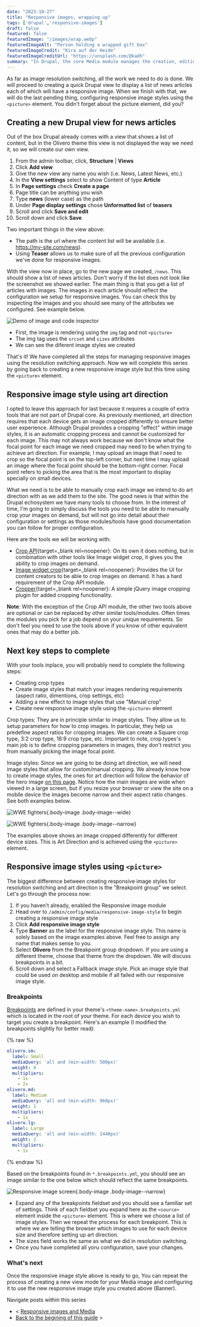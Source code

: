 ```yaml
---
date: "2023-10-27"
title: "Responsive images, wrapping up"
tags: ['drupal','responsive-images']
draft: false
featured: false
featuredImage: "/images/wrap.webp"
featuredImageAlt: "Person holding a wrapped gift box"
featuredImageCredit: "Kira auf der Heide"
featuredImageCreditUrl: "https://unsplash.com/@kadh"
summary: "In Drupal, the core Media module manages the creation, editing, deletion, settings, and display of media entities."
---
```

As far as image resolution switching, all the work we need to do is done.  We will proceed to creating a quick Drupal view to display a list of news articles each of which will have a responsive image.  When we finish with that, we will do the last pending thing, configuring responsive image styles using the `<picture>` element.  You didn't forget about the picture element, did you?

## Creating a new Drupal view for news articles

Out of the box Drupal already comes with a view that shows a list of content, but in the Olivero theme this view is not displayed the way we need it, so we will create our own view.

1. From the admin toolbar, click, **Structure** | **Views**
1. Click **Add view**
1. Give the new view any name you wish (i.e. News, Latest News, etc.)
1. In the **View settings** select to show Content of type **Article**
1. In **Page settings** check **Create a page**
1. Page title can be anything you wish
1. Type **news** (lower case) as the path
1. Under **Page display settings** chose **Unformatted list** of **teasers**
1. Scroll and click **Save and edit**
1. Scroll down and click **Save**

Two important things in the view above:

* The path is the url where the content list will be available (i.e. https://my-site.com/news).
* Using **Teaser** allows us to make sure of all the previous configuration we've done for responsive images.

With the view now in place, go to the new page we created, `/news`.  This should show a list of news articles. Don't worry if the list does not look like the screenshot we showed earlier.  The main thing is that you get a list of articles with images. The images in each article should reflect the configuration we setup for responsive images.  You can check this by inspecting the images and you should see many of the attributes we configured.  See example below.

![Demo of image and code inspector](/images/img-demo-inspect.webp)

* First, the image is rendering using the `img` tag and not `<picture>`
* The img tag uses the `srcset` and `sizes` attributes
* We can see the diferent image styles we created

That's it!  We have completed all the steps for managing responsive images using the resolution switching approach. Now we will complete this series by going back to creating a new responsive image style but this time using the `<picture>` element.

## Responsive image style using art direction

I opted to leave this approach for last because it requires a couple of extra tools that are not part of Drupal core. As previously mentioned, art direction requires that each device gets an image cropped differently to ensure better user experience.  Although Drupal provides a cropping "effect" within image styles, it is an automatic cropping process and cannot be customized for each image.  This may not always work because we don't know what the focal point for each image we need cropped may need to be when trying to achieve art direction.  For example, I may upload an image that I need to crop so the focal point is on the top-left corner, but next time I may upload an image where the focal point should be the bottom-right corner.  Focal point refers to picking the area that is the most important to display specially on small devices.

What we need is to be able to manually crop each image we intend to do art direction with as we add them to the site. The good news is that within the Drupal echosystem we have many tools to choose from. In the interest of time, I'm going to simply discuss the tools you need to be able to manually crop your images on demand, but will not go into detail about their configuration or settings as those modules/tools have good documentation you can follow for proper configuration.

Here are the tools we will be working with:

* [Crop API](https://www.drupal.org/project/crop){target=_blank rel=noopener}: On its own it does nothing, but in combination with other tools like Image widget crop, it gives you the ability to crop images on demand.
* [Image widget crop](https://www.drupal.org/project/image_widget_crop){target=_blank rel=noopener}: Provides the UI for content creators to be able to crop images on demand.  It has a hard requirement of the Crop API module.
* [Cropper](https://github.com/fengyuanchen/cropper){target=_blank rel=noopener}: A simple jQuery image cropping plugin for added cropping functionality.

**Note**: With the exception of the Crop API module, the other two tools above are optional or can be replaced by other similar tools/modules.  Often times the modules you pick for a job depend on your unique requirements. So don't feel you need to use the tools above if you know of other equivalent ones that may do a better job.

## Next key steps to complete

With your tools inplace, you will probably need to complete the following steps:

* Creating crop types
* Create image styles that match your images rendering requirements (aspect ratio, dimentions, crop settings, etc)
* Adding a new effect to image styles that use "Manual crop"
* Create new responsive image style using the `<picture>` element

Crop types: They are in principle similar to image styles.  They allow us to setup parameters for how to crop images.  In particular, they help us predefine aspect ratios for cropping images.  We can create a Square crop type, 3:2 crop type, 16:9 crop type, etc.  Important to note, crop types's main job is to define cropping parameters in images, they don't restrict you from manually picking the image focal point.

Image styles:  Since we are going to be doing art direction, we will need image styles that allow for custom/manual cropping. We already know how to create image styles, the ones for art direction will follow the behavior of the hero image [on this page](https://www.wwe.com/shows).  Notice how the main images are wide when viewed in a large screen, but if you resize your browser or view the site on a mobile device the images become narrow and their aspect ratio changes. See both examples below.

![WWE fighters](/images/desktop.webp){.body-image .body-image--wide}

![WWE fighters](/images/mobile.webp){.body-image .body-image--narrow}

The examples above shows an image cropped differently for different device sizes.  This is Art Direction and is achieved using the `<picture>` element.

## Responsive image styles using `<picture>`

The biggest difference between creating responsive image styles for resolution switching and art direction is the "Breakpoint group" we select.  Let's go through the process now:

1. If you haven't already, enabled the Responsive image module
1. Head over to `/admin/config/media/responsive-image-style` to begin creating a responsive image style
1. Click **Add responsive image style**
1. Type **Banner** as the label for the responsive image style. This name is solely based on the image examples above.  Feel free to assign any name that makes sense to you.
1. Select **Olivero** from the Breakpoint group dropdown. If you are using a different theme, choose that theme from the dropdown.  We will discuss breakpoints in a bit.
1. Scroll down and select a Fallback image style. Pick an image style that could be used on desktop and mobile if all failed with our responsive image style.

### Breakpoints

[Breakpoints](https://www.drupal.org/docs/theming-drupal/working-with-breakpoints-in-drupal) are defined in your theme's `<theme-name>.breakpoints.yml` which is located in the root of your theme. For each device you wish to target you create a breakpoint.  Here's an example (I modified the breakpoints slightly for better read):

{% raw %}

```yaml
olivero.sm:
  label: Small
  mediaQuery: 'all and (min-width: 500px)'
  weight: 0
  multipliers:
    - 1x
    - 2x
olivero.md:
  label: Medium
  mediaQuery: 'all and (min-width: 960px)'
  weight: 1
  multipliers:
    - 1x
olivero.lg:
  label: Large
  mediaQuery: 'all and (min-width: 1440px)'
  weight: 2
  multipliers:
    - 1x
```

{% endraw %}

Based on the breakpoints found in `*.breakpoints.yml`, you should see an image similar to the one below which should reflect the same breakpoints.

![Responsive image screen](/images/responsive-picture.webp){.body-image .body-image--narrow}

* Expand any of the breakpoints fieldset and you should see a familiar set of settings. Think of each fieldset you expand here as the `<source>` element inside the `<picture>` element.  This is where we choose a list of image styles.  Then we repeat the process for each breakpoint. This is where we are telling the browser which images to use for each device size and therefore setting up art direction.
* The sizes field works the same as what we did in resolution switching.
* Once you have completed all yoru configuration, save your changes.

### What's next

Once the responsive image style above is ready to go, You can repeat the process of creating a new view mode for your Media image and configuring it to use the new responsive image style you created above (Banner).

<div class="post-pager margin-inline-flex margin-block-40">

Navigate posts within this series

* < [Responsive images and Media](../responsive-image-styles)
* [Back to the begining of this guide](../responsive-images-in-drupal-a-guide) >

</div>
